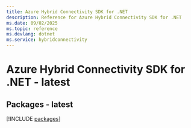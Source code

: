 ```yaml
---
title: Azure Hybrid Connectivity SDK for .NET
description: Reference for Azure Hybrid Connectivity SDK for .NET
ms.date: 09/02/2025
ms.topic: reference
ms.devlang: dotnet
ms.service: hybridconnectivity
---
```

# Azure Hybrid Connectivity SDK for .NET - latest
## Packages - latest
[!INCLUDE [packages](hybrid-connectivity-index.md)]